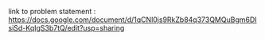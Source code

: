 link to problem statement : https://docs.google.com/document/d/1qCNl0js9RkZb84q373QMQuBgm6DIsiSd-KqIgS3b7tQ/edit?usp=sharing
